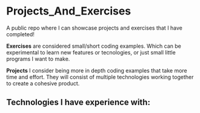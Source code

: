 # Projects_And_Exercises

A public repo where I can showcase projects and exercises that I have completed!

**Exercises** are considered small/short coding examples. Which can be experimental to learn new features or tecnologies, or just small little programs I want to make.

**Projects** I consider being more in depth coding examples that take more time and effort. They will consist of multiple technologies working together to create a cohesive product.

## Technologies I have experience with:
